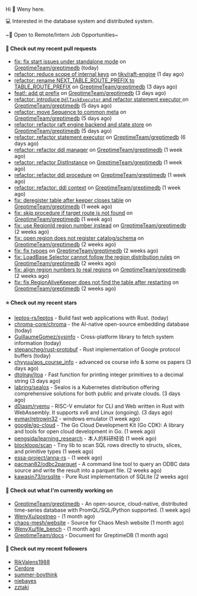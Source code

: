 Hi 👋 Weny here.

💻 Interested in the database system and distributed system.

~🍺 Open to Remote/Intern Job Opportunities~

#### 🔨 Check out my recent pull requests

- [fix: fix start issues under standalone mode](https://github.com/GreptimeTeam/greptimedb/pull/2352) on [GreptimeTeam/greptimedb](https://github.com/GreptimeTeam/greptimedb) (today)
- [refactor: reduce scope of internal keys](https://github.com/tikv/raft-engine/pull/335) on [tikv/raft-engine](https://github.com/tikv/raft-engine) (1 day ago)
- [refactor: rename NEXT_TABLE_ROUTE_PREFIX to TABLE_ROUTE_PREFIX](https://github.com/GreptimeTeam/greptimedb/pull/2348) on [GreptimeTeam/greptimedb](https://github.com/GreptimeTeam/greptimedb) (3 days ago)
- [feat!: add gt prefix](https://github.com/GreptimeTeam/greptimedb/pull/2347) on [GreptimeTeam/greptimedb](https://github.com/GreptimeTeam/greptimedb) (3 days ago)
- [refactor: introduce `DdlTaskExecutor` and refactor statement executor ](https://github.com/GreptimeTeam/greptimedb/pull/2341) on [GreptimeTeam/greptimedb](https://github.com/GreptimeTeam/greptimedb) (5 days ago)
- [refactor: move Sequence to common meta](https://github.com/GreptimeTeam/greptimedb/pull/2337) on [GreptimeTeam/greptimedb](https://github.com/GreptimeTeam/greptimedb) (5 days ago)
- [refactor: refactor raft engine backend and state store](https://github.com/GreptimeTeam/greptimedb/pull/2336) on [GreptimeTeam/greptimedb](https://github.com/GreptimeTeam/greptimedb) (5 days ago)
- [refactor: refactor statement executor](https://github.com/GreptimeTeam/greptimedb/pull/2334) on [GreptimeTeam/greptimedb](https://github.com/GreptimeTeam/greptimedb) (6 days ago)
- [refactor: refactor ddl manager](https://github.com/GreptimeTeam/greptimedb/pull/2306) on [GreptimeTeam/greptimedb](https://github.com/GreptimeTeam/greptimedb) (1 week ago)
- [refactor: refactor DistInstance](https://github.com/GreptimeTeam/greptimedb/pull/2305) on [GreptimeTeam/greptimedb](https://github.com/GreptimeTeam/greptimedb) (1 week ago)
- [refactor: refactor ddl procedure](https://github.com/GreptimeTeam/greptimedb/pull/2304) on [GreptimeTeam/greptimedb](https://github.com/GreptimeTeam/greptimedb) (1 week ago)
- [refactor: refactor: ddl context](https://github.com/GreptimeTeam/greptimedb/pull/2301) on [GreptimeTeam/greptimedb](https://github.com/GreptimeTeam/greptimedb) (1 week ago)
- [fix: deregister table after keeper closes table](https://github.com/GreptimeTeam/greptimedb/pull/2278) on [GreptimeTeam/greptimedb](https://github.com/GreptimeTeam/greptimedb) (1 week ago)
- [fix: skip procedure if target route is not found](https://github.com/GreptimeTeam/greptimedb/pull/2277) on [GreptimeTeam/greptimedb](https://github.com/GreptimeTeam/greptimedb) (1 week ago)
- [fix: use RegionId region number instead](https://github.com/GreptimeTeam/greptimedb/pull/2273) on [GreptimeTeam/greptimedb](https://github.com/GreptimeTeam/greptimedb) (2 weeks ago)
- [fix: open region does not register catalog/schema](https://github.com/GreptimeTeam/greptimedb/pull/2271) on [GreptimeTeam/greptimedb](https://github.com/GreptimeTeam/greptimedb) (2 weeks ago)
- [fix: fix typoes](https://github.com/GreptimeTeam/greptimedb/pull/2268) on [GreptimeTeam/greptimedb](https://github.com/GreptimeTeam/greptimedb) (2 weeks ago)
- [fix: LoadBase Selector cannot follow the region distribution rules](https://github.com/GreptimeTeam/greptimedb/pull/2259) on [GreptimeTeam/greptimedb](https://github.com/GreptimeTeam/greptimedb) (2 weeks ago)
- [fix: align region numbers to real regions](https://github.com/GreptimeTeam/greptimedb/pull/2257) on [GreptimeTeam/greptimedb](https://github.com/GreptimeTeam/greptimedb) (2 weeks ago)
- [fix: fix RegionAliveKeeper does not find the table after restarting](https://github.com/GreptimeTeam/greptimedb/pull/2249) on [GreptimeTeam/greptimedb](https://github.com/GreptimeTeam/greptimedb) (2 weeks ago)

#### ⭐ Check out my recent stars

- [leptos-rs/leptos](https://github.com/leptos-rs/leptos) - Build fast web applications with Rust. (today)
- [chroma-core/chroma](https://github.com/chroma-core/chroma) - the AI-native open-source embedding database (today)
- [GuillaumeGomez/sysinfo](https://github.com/GuillaumeGomez/sysinfo) - Cross-platform library to fetch system information (today)
- [stepancheg/rust-protobuf](https://github.com/stepancheg/rust-protobuf) - Rust implementation of Google protocol buffers (today)
- [chyyuu/aos_course_info](https://github.com/chyyuu/aos_course_info) - advanced os course info &amp; some os papers (3 days ago)
- [dtolnay/itoa](https://github.com/dtolnay/itoa) - Fast function for printing integer primitives to a decimal string (3 days ago)
- [labring/sealos](https://github.com/labring/sealos) - Sealos is a Kubernetes distribution offering comprehensive solutions for both public and private clouds. (3 days ago)
- [d0iasm/rvemu](https://github.com/d0iasm/rvemu) - RISC-V emulator for CLI and Web written in Rust with WebAssembly. It supports xv6 and Linux (ongoing). (3 days ago)
- [evmar/retrowin32](https://github.com/evmar/retrowin32) - windows emulator (1 week ago)
- [google/go-cloud](https://github.com/google/go-cloud) - The Go Cloud Development Kit (Go CDK): A library and tools for open cloud development in Go. (1 week ago)
- [pengsida/learning_research](https://github.com/pengsida/learning_research) - 本人的科研经验 (1 week ago)
- [blockloop/scan](https://github.com/blockloop/scan) - Tiny lib to scan SQL rows directly to structs, slices, and primitive types (1 week ago)
- [essa-project/anna-rs](https://github.com/essa-project/anna-rs) -  (1 week ago)
- [pacman82/odbc2parquet](https://github.com/pacman82/odbc2parquet) - A command line tool to query an ODBC data source and write the result into a parquet file. (2 weeks ago)
- [kawasin73/prsqlite](https://github.com/kawasin73/prsqlite) - Pure Rust implementation of SQLite (2 weeks ago)

#### 👷 Check out what I'm currently working on

- [GreptimeTeam/greptimedb](https://github.com/GreptimeTeam/greptimedb) - An open-source, cloud-native, distributed time-series database with PromQL/SQL/Python supported. (1 week ago)
- [WenyXu/postneo](https://github.com/WenyXu/postneo) -  (1 month ago)
- [chaos-mesh/website](https://github.com/chaos-mesh/website) - Source for Chaos Mesh website (1 month ago)
- [WenyXu/file_bench](https://github.com/WenyXu/file_bench) -  (1 month ago)
- [GreptimeTeam/docs](https://github.com/GreptimeTeam/docs) - Document for GreptimeDB (1 month ago)

#### 👯 Check out my recent followers

- [RikValens1988](https://github.com/RikValens1988)
- [Cerdore](https://github.com/Cerdore)
- [summer-boythink](https://github.com/summer-boythink)
- [niebayes](https://github.com/niebayes)
- [zztaki](https://github.com/zztaki)


